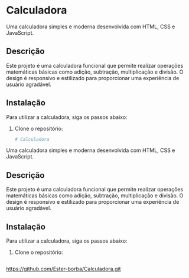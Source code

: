 # Calculadora

Uma calculadora simples e moderna desenvolvida com HTML, CSS e JavaScript.

## Descrição

Este projeto é uma calculadora funcional que permite realizar operações matemáticas básicas como adição, subtração, multiplicação e divisão. O design é responsivo e estilizado para proporcionar uma experiência de usuário agradável.

## Instalação

Para utilizar a calculadora, siga os passos abaixo:

1. Clone o repositório:
   ```bash
   # Calculadora

Uma calculadora simples e moderna desenvolvida com HTML, CSS e JavaScript.

## Descrição

Este projeto é uma calculadora funcional que permite realizar operações matemáticas básicas como adição, subtração, multiplicação e divisão. O design é responsivo e estilizado para proporcionar uma experiência de usuário agradável.

## Instalação

Para utilizar a calculadora, siga os passos abaixo:

1. Clone o repositório:
   ```bash
  https://github.com/Ester-borba/Calculadora.git

